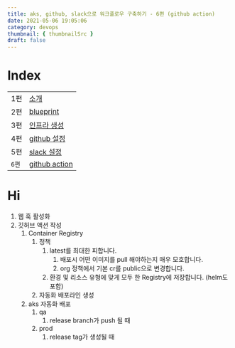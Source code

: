 ```yaml
---
title: aks, github, slack으로 워크플로우 구축하기 - 6편 (github action)
date: 2021-05-06 19:05:06
category: devops
thumbnail: { thumbnailSrc }
draft: false
---
```


# Index

|       |                                                            |
| ----- | ---------------------------------------------------------- |
| 1편   | [소개](/devops/workflows-with-aks-github-slack-1)          |
| 2편   | [blueprint](/devops/workflows-with-aks-github-slack-2)     |
| 3편   | [인프라 생성](/devops/workflows-with-aks-github-slack-3)   |
| 4편   | [github 설정](/devops/workflows-with-aks-github-slack-4)   |
| 5편   | [slack 설정](/devops/workflows-with-aks-github-slack-5)    |
| `6편` | [github action](/devops/workflows-with-aks-github-slack-6) |

# Hi

1. 웹 훅 활성화
2. 깃허브 액션 작성
   1. Container Registry
      1. 정책
         1. latest를 최대한 피합니다.
            1. 배포시 어떤 이미지를 pull 해야하는지 매우 모호합니다.
            2. org 정책에서 기본 cr를 public으로 변경합니다.
         2. 환경 및 리소스 유형에 맞게 모두 한 Registry에 저장합니다. (helm도 포함)
      2. 자동화 배포라인 생성
   2. aks 자동화 배포
      1. qa
         1. release branch가 push 될 때
      2. prod
         1. release tag가 생성될 때
